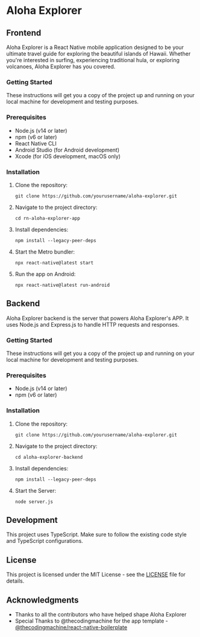 # Aloha Explorer

## Frontend

Aloha Explorer is a React Native mobile application designed to be your ultimate travel guide for exploring the beautiful islands of Hawaii. Whether you're interested in surfing, experiencing traditional hula, or exploring volcanoes, Aloha Explorer has you covered.

### Getting Started

These instructions will get you a copy of the project up and running on your local machine for development and testing purposes.

### Prerequisites

- Node.js (v14 or later)
- npm (v6 or later)
- React Native CLI
- Android Studio (for Android development)
- Xcode (for iOS development, macOS only)

### Installation

1. Clone the repository:
   ```
   git clone https://github.com/yourusername/aloha-explorer.git
   ```

2. Navigate to the project directory:
   ```
   cd rn-aloha-explorer-app
   ```

3. Install dependencies:
   ```
   npm install --legacy-peer-deps
   ```

4. Start the Metro bundler:
   ```
   npx react-native@latest start
   ```

5. Run the app on Android:
   ```
   npx react-native@latest run-android
   ```

## Backend

Aloha Explorer backend is the server that powers Aloha Explorer's APP. It uses Node.js and Express.js to handle HTTP requests and responses.

### Getting Started

These instructions will get you a copy of the project up and running on your local machine for development and testing purposes.

### Prerequisites

- Node.js (v14 or later)
- npm (v6 or later)

### Installation

1. Clone the repository:
   ```
   git clone https://github.com/yourusername/aloha-explorer.git
   ```

2. Navigate to the project directory:
   ```
   cd aloha-explorer-backend
   ```

3. Install dependencies:
   ```
   npm install --legacy-peer-deps
   ```

4. Start the Server:
   ```
   node server.js
   ```


## Development

This project uses TypeScript. Make sure to follow the existing code style and TypeScript configurations.

## License

This project is licensed under the MIT License - see the [LICENSE](LICENSE) file for details.

## Acknowledgments

- Thanks to all the contributors who have helped shape Aloha Explorer
- Special Thanks to @thecodingmachine for the app template - [@thecodingmachine/react-native-boilerplate](https://github.com/thecodingmachine/react-native-boilerplate)